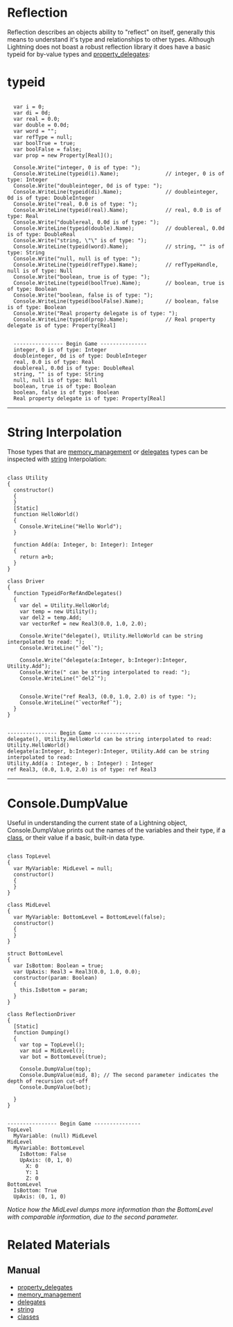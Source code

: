 # Reflection
Reflection describes an objects ability to "reflect" on itself, generally this means to understand it's type and relationships to other types. Although Lightning does not boast a robust reflection library it does have a basic typeid for by-value types and [property_delegates](https://plasmaengine.github.io/PlasmaDocs/Plasma1/Editor/Lightning/property_delegates.markdown):

 # typeid
<pre><code class="language-csharp">
  var i = 0;
  var di = 0d;
  var real = 0.0;
  var double = 0.0d;
  var word = "";
  var refType = null;
  var boolTrue = true;
  var boolFalse = false;
  var prop = new Property[Real]();        
  
  Console.Write("integer, 0 is of type: ");
  Console.WriteLine(typeid(i).Name);               // integer, 0 is of type: Integer
  Console.Write("doubleinteger, 0d is of type: ");
  Console.WriteLine(typeid(di).Name);              // doubleinteger, 0d is of type: DoubleInteger
  Console.Write("real, 0.0 is of type: ");
  Console.WriteLine(typeid(real).Name);            // real, 0.0 is of type: Real
  Console.Write("doublereal, 0.0d is of type: ");
  Console.WriteLine(typeid(double).Name);          // doublereal, 0.0d is of type: DoubleReal
  Console.Write("string, \"\" is of type: ");
  Console.WriteLine(typeid(word).Name);            // string, "" is of type: String
  Console.Write("null, null is of type: ");
  Console.WriteLine(typeid(refType).Name);         // refTypeHandle, null is of type: Null
  Console.Write("boolean, true is of type: ");
  Console.WriteLine(typeid(boolTrue).Name);        // boolean, true is of type: Boolean
  Console.Write("boolean, false is of type: ");
  Console.WriteLine(typeid(boolFalse).Name);       // boolean, false is of type: Boolean   
  Console.Write("Real property delegate is of type: "); 
  Console.WriteLine(typeid(prop).Name);            // Real property delegate is of type: Property[Real]
</code></pre>

<pre><code class="language-csharp">
  ---------------- Begin Game ---------------
  integer, 0 is of type: Integer
  doubleinteger, 0d is of type: DoubleInteger
  real, 0.0 is of type: Real
  doublereal, 0.0d is of type: DoubleReal
  string, "" is of type: String
  null, null is of type: Null
  boolean, true is of type: Boolean
  boolean, false is of type: Boolean
  Real property delegate is of type: Property[Real]
</code></pre>
--------------------
 # String Interpolation

Those types that are [memory_management](https://plasmaengine.github.io/PlasmaDocs/Plasma1/Editor/Lightning/memory_management.markdown) or [delegates](https://plasmaengine.github.io/PlasmaDocs/Plasma1/Editor/Lightning/delegates.markdown) types can be inspected with [string](https://plasmaengine.github.io/PlasmaDocs/Plasma1/Editor/Lightning/lightning_base_types/string.markdown) Interpolation:

<pre><code class="language-csharp">
class Utility
{
  constructor()
  {
  }
  [Static]
  function HelloWorld()
  {
    Console.WriteLine("Hello World");
  }
  
  function Add(a: Integer, b: Integer): Integer
  {
    return a+b;
  }
}

class Driver 
{
  function TypeidForRefAndDelegates()
  {
    var del = Utility.HelloWorld;
    var temp = new Utility();
    var del2 = temp.Add;
    var vectorRef = new Real3(0.0, 1.0, 2.0);

    Console.Write("delegate(), Utility.HelloWorld can be string interpolated to read: "); 
    Console.WriteLine("`del`");
    
    Console.Write("delegate(a:Integer, b:Integer):Integer, Utility.Add");
    Console.Write(" can be string interpolated to read: ");
    Console.WriteLine("`del2`");

    
    Console.Write("ref Real3, (0.0, 1.0, 2.0) is of type: ");
    Console.WriteLine("`vectorRef`");
  }
}
</code></pre>

<pre><code class="language-csharp">
---------------- Begin Game ---------------
delegate(), Utility.HelloWorld can be string interpolated to read: Utility.HelloWorld()
delegate(a:Integer, b:Integer):Integer, Utility.Add can be string interpolated to read: 
Utility.Add(a : Integer, b : Integer) : Integer
ref Real3, (0.0, 1.0, 2.0) is of type: ref Real3
</code></pre>
--------------

 # Console.DumpValue

Useful in understanding the current state of a Lightning object, Console.DumpValue prints out the names of the variables and their type, if a [class](https://plasmaengine.github.io/PlasmaDocs/Plasma1/Editor/Lightning/classes.markdown), or their value if a basic, built-in data type.

<pre><code class="language-csharp">
class TopLevel
{
  var MyVariable: MidLevel = null;
  constructor()
  {
  }
}

class MidLevel
{
  var MyVariable: BottomLevel = BottomLevel(false);
  constructor()
  {
  }
}

struct BottomLevel
{
  var IsBottom: Boolean = true;
  var UpAxis: Real3 = Real3(0.0, 1.0, 0.0);
  constructor(param: Boolean)
  {
    this.IsBottom = param;
  }
}
    
class ReflectionDriver
{
  [Static]
  function Dumping()
  {
    var top = TopLevel();
    var mid = MidLevel();
    var bot = BottomLevel(true);
    
    Console.DumpValue(top);
    Console.DumpValue(mid, 8); // The second parameter indicates the depth of recursion cut-off
    Console.DumpValue(bot);
    
  }
}
</code></pre>

<pre><code class="language-csharp">
---------------- Begin Game ---------------
TopLevel
  MyVariable: (null) MidLevel
MidLevel
  MyVariable: BottomLevel
    IsBottom: False
    UpAxis: (0, 1, 0)
      X: 0
      Y: 1
      Z: 0
BottomLevel
  IsBottom: True
  UpAxis: (0, 1, 0)
</code></pre>

*Notice how the MidLevel dumps more information than the BottomLevel with comparable information, due to the second parameter.*

 # Related Materials
 ## Manual

- [property_delegates](https://plasmaengine.github.io/PlasmaDocs/Plasma1/Editor/Lightning/property_delegates.markdown)
- [memory_management](https://plasmaengine.github.io/PlasmaDocs/Plasma1/Editor/Lightning/memory_management.markdown)
- [delegates](https://plasmaengine.github.io/PlasmaDocs/Plasma1/Editor/Lightning/delegates.markdown)
- [string](https://plasmaengine.github.io/PlasmaDocs/Plasma1/Editor/Lightning/lightning_base_types/string.markdown)
- [classes](https://plasmaengine.github.io/PlasmaDocs/Plasma1/Editor/Lightning/classes.markdown)
 

 